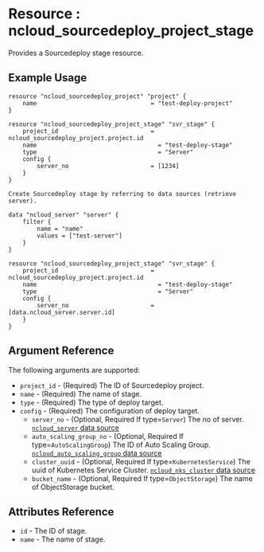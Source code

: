 # Resource : ncloud_sourcedeploy_project_stage

Provides a Sourcedeploy stage resource.

## Example Usage

```hcl
resource "ncloud_sourcedeploy_project" "project" {
	name    							= "test-deploy-project"
}

resource "ncloud_sourcedeploy_project_stage" "svr_stage" {
	project_id  						= ncloud_sourcedeploy_project.project.id
	name    							  = "test-deploy-stage"
	type    							  = "Server"
	config {
		server_no  						= [1234]
	}
}

```

```hcl
Create Sourcedeploy stage by referring to data sources (retrieve server).

data "ncloud_server" "server" {
	filter {
		name = "name"
		values = ["test-server"]
	}
}

resource "ncloud_sourcedeploy_project_stage" "svr_stage" {
	project_id  						= ncloud_sourcedeploy_project.project.id
	name    							  = "test-deploy-stage"
	type    							  = "Server"
	config {
		server_no  						= [data.ncloud_server.server.id]
	}
}
```

## Argument Reference

The following arguments are supported:

* `project_id` - (Required) The ID of Sourcedeploy project.
* `name` - (Required) The name of stage.
* `type` - (Required) The type of deploy target.
* `config` - (Required) The configuration of deploy target.
    * `server_no` - (Optional, Required If type=`Server`) The no of server. [`ncloud_server` data source](../data-source/server.md)
    * `auto_scaling_group_no` - (Optional, Required If type=`AutoScalingGroup`) The ID of Auto Scaling Group.  [`ncloud_auto_scaling_group` data source](../data-source/auto_scaling_group.md)
    * `cluster_uuid` - (Optional, Required If type=`KubernetesService`) The uuid of Kubernetes Service Cluster.  [`ncloud_nks_cluster` data source](../data-source/nks_cluster.md)
    * `bucket_name` - (Optional, Required If type=`ObjectStorage`) The name of ObjectStorage bucket.


## Attributes Reference

* `id` - The ID of stage.
* `name` - The name of stage.

